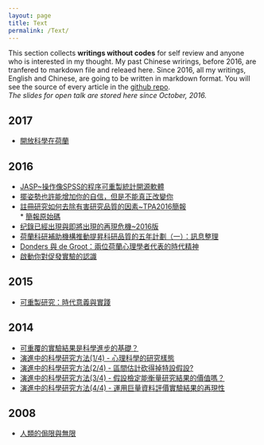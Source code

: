 ```yaml
---
layout: page
title: Text
permalink: /Text/
---
```


This section collects **writings without codes** for self review and anyone who is interested in my thought. My past Chinese wrirings, before 2016, are tranfered to markdown file and releaed here. Since 2016, all my writings, English and Chinese, are going to be written in markdown format. You will see the source of every article in the [github repo](https://github.com/SCgeeker/SCgeeker.github.io/tree/blog/Text).  
*The slides for open talk are stored here since October, 2016.*  

## 2017
- [開放科學在荷蘭](/Text/text_2016006/)

## 2016
- [JASP~操作像SPSS的程序可重製統計開源軟體](/Text/text_2016007/)
- [擺姿勢也許能增加你的自信，但是不能真正改變你](/Text/text_2016005/)
- [註冊研究如何去除有害研究品質的因素~TPA2016簡報](/Text/TPA2016_REP.html)  
        * [簡報原始碼](/Text/CSC_RR.Rmd)
- [纪錄已經出現與即將出現的再現危機~2016版](/Text/text_2016004/)
- [荷蘭科研補助機構推動提昇科研品質的五年計劃（一）：訊息整理](/Text/text_2016003/)
- [Donders 與 de Groot：兩位荷蘭心理學者代表的時代精神](/Text/text_2016002/)
- [啟動你對促發實驗的認識](/Text/text_2016001/)  
  
## 2015
- [可重製研究：時代意義與實踐](http://scchen.com/Reproducible-Think/)

## 2014
- [可重覆的實驗結果是科學進步的基礎？](/Text/text_20140406/)
- [演進中的科學研究方法(1/4) - 心理科學的研究樣態](/Text/text_20140806/)
- [演進中的科學研究方法(2/4) - 區間估計砍得掉特設假設?](/Text/text_20140414/)
- [演進中的科學研究方法(3/4) - 假設檢定能衡量研究結果的價值嗎？](/Text/text_20140805/)
- [演進中的科學研究方法(4/4) - 運用巨量資料評價實驗結果的再現性](/Text/text_20140805A/)

## 2008
- [人類的侷限與無限](/Text/text_20080511/)
